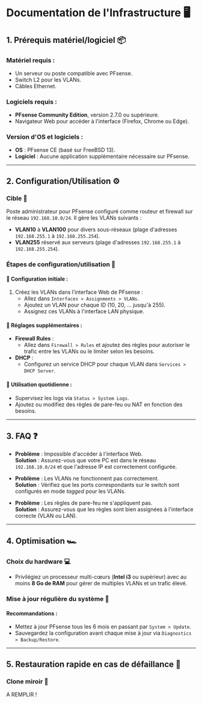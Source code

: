 # Documentation de l'Infrastructure 🖥️

## 1. Prérequis matériel/logiciel 📦

### Matériel requis :
- Un serveur ou poste compatible avec PFsense.
- Switch L2 pour les VLANs.
- Câbles Ethernet.

### Logiciels requis :
- **PFsense Community Edition**, version 2.7.0 ou supérieure.
- Navigateur Web pour accéder à l'interface (Firefox, Chrome ou Edge).

### Version d'OS et logiciels :
- **OS** : PFsense CE (basé sur FreeBSD 13).
- **Logiciel** : Aucune application supplémentaire nécessaire sur PFsense.

---


## 2. Configuration/Utilisation ⚙️

### Cible 🎯
Poste administrateur pour PFsense configuré comme routeur et firewall sur le réseau `192.168.10.0/24`. Il gère les VLANs suivants :
- **VLAN10** à **VLAN100** pour divers sous-réseaux (plage d'adresses `192.168.255.1` à `192.168.255.254`).
- **VLAN255** réservé aux serveurs (plage d'adresses `192.168.255.1` à `192.168.255.254`).

### Étapes de configuration/utilisation 🔧

#### 📸 Configuration initiale :
1. Créez les VLANs dans l’interface Web de PFsense :
   - Allez dans `Interfaces > Assignments > VLANs`.
   - Ajoutez un VLAN pour chaque ID (10, 20, ... jusqu'à 255).
   - Assignez ces VLANs à l'interface LAN physique.

#### 📸 Réglages supplémentaires :
- **Firewall Rules** :
  - Allez dans `Firewall > Rules` et ajoutez des règles pour autoriser le trafic entre les VLANs ou le limiter selon les besoins.
- **DHCP** :
  - Configurez un service DHCP pour chaque VLAN dans `Services > DHCP Server`.

#### 📸 Utilisation quotidienne :
- Supervisez les logs via `Status > System Logs`.
- Ajoutez ou modifiez des règles de pare-feu ou NAT en fonction des besoins.

---

## 3. FAQ ❓

- **Problème** : Impossible d'accéder à l'interface Web.  
  **Solution** : Assurez-vous que votre PC est dans le réseau `192.168.10.0/24` et que l'adresse IP est correctement configurée.

- **Problème** : Les VLANs ne fonctionnent pas correctement.  
  **Solution** : Vérifiez que les ports correspondants sur le switch sont configurés en mode *tagged* pour les VLANs.

- **Problème** : Les règles de pare-feu ne s'appliquent pas.  
  **Solution** : Assurez-vous que les règles sont bien assignées à l'interface correcte (VLAN ou LAN).

---

## 4. Optimisation 🏎️

### Choix du hardware 💻
- Privilégiez un processeur multi-cœurs (**Intel i3** ou supérieur) avec au moins **8 Go de RAM** pour gérer de multiples VLANs et un trafic élevé.

### Mise à jour régulière du système 🔄
#### Recommandations :
- Mettez à jour PFsense tous les 6 mois en passant par `System > Update`.
- Sauvegardez la configuration avant chaque mise à jour via `Diagnostics > Backup/Restore`.

---

## 5. Restauration rapide en cas de défaillance 🔄

### Clone miroir 💾

A REMPLIR !
